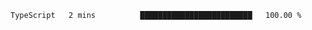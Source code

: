 <!--START_SECTION:waka-->

```txt
TypeScript   2 mins          █████████████████████████   100.00 %
```

<!--END_SECTION:waka-->